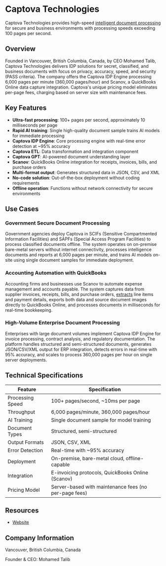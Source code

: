 # Captova Technologies

Captova Technologies provides high-speed [intelligent document processing](../../capabilities/document-understanding/index.md) for secure and business environments with processing speeds exceeding 100 pages per second.

## Overview

Founded in Vancouver, British Columbia, Canada, by CEO Mohamed Talib, Captova Technologies delivers IDP solutions for secret, classified, and business documents with focus on privacy, accuracy, speed, and security (PASS criteria). The company offers the Captova IDP Engine processing 6,000 pages per minute (360,000 pages/hour) and Scanov, a QuickBooks Online data capture integration. Captova's unique pricing model eliminates per-page fees, charging based on server size with maintenance fees.

## Key Features

- **Ultra-fast processing**: 100+ pages per second, approximately 10 milliseconds per page
- **Rapid AI training**: Single high-quality document sample trains AI models for immediate processing
- **Captova IDP Engine**: Core processing engine with real-time error detection at ~95% accuracy
- **Captova ETL**: Data transformation and integration component
- **Captova GPT**: AI-powered document understanding layer
- **Scanov**: QuickBooks Online integration for receipts, invoices, bills, and purchase orders
- **Multi-format output**: Generates structured data in JSON, CSV, and XML
- **No-code solution**: Out-of-the-box deployment without coding requirements
- **Offline operation**: Functions without network connectivity for secure environments

## Use Cases

### Government Secure Document Processing

Government agencies deploy Captova in SCIFs (Sensitive Compartmented Information Facilities) and SAPFs (Special Access Program Facilities) to process classified documents offline. The system operates on on-premise bare-metal servers without internet connectivity, processes intelligence documents and reports at 6,000 pages per minute, and trains AI models on-site using single document samples for immediate deployment.

### Accounting Automation with QuickBooks

Accounting firms and businesses use Scanov to automate expense management and accounts payable. The system captures data from supplier invoices, receipts, bills, and purchase orders, [extracts](../../capabilities/extraction/index.md) line items and payment details, exports both data and source document images directly to QuickBooks Online, and processes documents in milliseconds for real-time bookkeeping.

### High-Volume Enterprise Document Processing

Enterprises with large document volumes implement Captova IDP Engine for invoice processing, contract analysis, and regulatory documentation. The platform handles structured and semi-structured documents, generates JSON/CSV/XML output for ERP integration, detects errors in real-time with 95% accuracy, and scales to process 360,000 pages per hour on single server deployments.

## Technical Specifications

| Feature | Specification |
|---------|---------------|
| Processing Speed | 100+ pages/second, ~10ms per page |
| Throughput | 6,000 pages/minute, 360,000 pages/hour |
| AI Training | Single document sample for model training |
| Document Types | Structured, semi-structured |
| Output Formats | JSON, CSV, XML |
| Error Detection | Real-time with ~95% accuracy |
| Deployment | On-premise, bare-metal cloud, offline-capable |
| Integration | E-invoicing protocols, QuickBooks Online (Scanov) |
| Pricing Model | Server-based with maintenance fees (no per-page fees) |

## Resources

- [Website](https://www.captova.com)

## Company Information

Vancouver, British Columbia, Canada

Founder & CEO: Mohamed Talib
